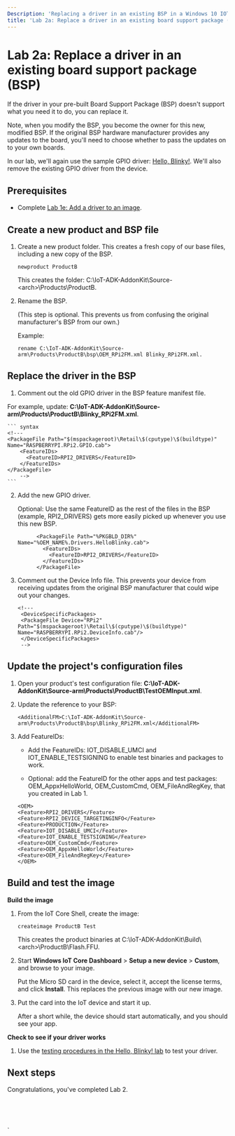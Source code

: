 ```yaml
---
Description: 'Replacing a driver in an existing BSP in a Windows 10 IOT Core image.'
title: 'Lab 2a: Replace a driver in an existing board support package (BSP)'
---
```


# Lab 2a: Replace a driver in an existing board support package (BSP)



If the driver in your pre-built Board Support Package (BSP) doesn't support what you need it to do, you can replace it.

Note, when you modify the BSP, you become the owner for this new, modified BSP. If the original BSP hardware manufacturer provides any updates to the board, you'll need to choose whether to pass the updates on to your own boards.

In our lab, we'll again use the sample GPIO driver: [Hello, Blinky!](https://ms-iot.github.io/content/en-US/win10/samples/DriverLab.htm). We'll also remove the existing GPIO driver from the device.
 

## <span id="Prerequisites"></span><span id="prerequisites"></span><span id="PREREQUISITES"></span>Prerequisites

-  Complete [Lab 1e: Add a driver to an image](add-a-driver-to-an-image.md).

## <span id="Create_a_new_product_and_BSP_file"></span><span id="create_a_new_product_and_bsp_file"></span><span id="CREATE_A_NEW_PRODUCT_AND_BSP_FILE"></span>Create a new product and BSP file


1.  Create a new product folder. This creates a fresh copy of our base files, including a new copy of the BSP.

    ``` syntax
    newproduct ProductB
    ```

    This creates the folder: C:\\IoT-ADK-AddonKit\\Source-&lt;arch&gt;\\Products\\ProductB.

2.  Rename the BSP.

    (This step is optional. This prevents us from confusing the original manufacturer's BSP from our own.)
    
    Example:

     ``` syntax
    rename C:\IoT-ADK-AddonKit\Source-arm\Products\ProductB\bsp\OEM_RPi2FM.xml Blinky_RPi2FM.xml.
    ```

## <span id="Replace_the_driver_in_the_BSP"></span><span id="replace_the_driver_in_the_bsp"></span><span id="REPLACE_THE_DRIVER_IN_THE_BSP"></span>Replace the driver in the BSP

1.  Comment out the old GPIO driver in the BSP feature manifest file.

   For example, update: **C:\\IoT-ADK-AddonKit\\Source-arm\\Products\\ProductB\\Blinky_RPi2FM.xml**.

    ``` syntax
    <!---
    <PackageFile Path="$(mspackageroot)\Retail\$(cputype)\$(buildtype)" Name="RASPBERRYPI.RPi2.GPIO.cab">
        <FeatureIDs>
          <FeatureID>RPI2_DRIVERS</FeatureID>
        </FeatureIDs>
    </PackageFile>
        -->
    ```  

2.  Add the new GPIO driver. 

    Optional: Use the same FeatureID as the rest of the files in the BSP (example, RPI2_DRIVERS) gets more easily picked up whenever you use this new BSP.  
    
    ``` syntax
          <PackageFile Path="%PKGBLD_DIR%" Name="%OEM_NAME%.Drivers.HelloBlinky.cab">
            <FeatureIDs>
              <FeatureID>RPI2_DRIVERS</FeatureID>
            </FeatureIDs>
          </PackageFile>
    ```  

3.  Comment out the Device Info file. This prevents your device from receiving updates from the original BSP manufacturer that could wipe out your changes.

    ``` syntax
    <!---
     <DeviceSpecificPackages>
     <PackageFile Device="RPi2" Path="$(mspackageroot)\Retail\$(cputype)\$(buildtype)" Name="RASPBERRYPI.RPi2.DeviceInfo.cab"/> 
     </DeviceSpecificPackages>
     -->
    ```

## <span id="Update_the_project_s_configuration_files"></span><span id="update_the_project_s_configuration_files"></span><span id="UPDATE_THE_PROJECT_S_CONFIGURATION_FILES"></span>Update the project's configuration files

1.  Open your product's test configuration file: **C:\\IoT-ADK-AddonKit\\Source-arm\\Products\\ProductB\\TestOEMInput.xml**.

2.  Update the reference to your BSP:

    ``` syntax
    <AdditionalFM>C:\IoT-ADK-AddonKit\Source-arm\Products\ProductB\bsp\Blinky_RPi2FM.xml</AdditionalFM>

3.  Add FeatureIDs:
	  -  Add the FeatureIDs: IOT_DISABLE_UMCI and IOT_ENABLE_TESTSIGNING to enable test binaries and packages to work.
	  
	  -  Optional: add the FeatureID for the other apps and test packages: OEM_AppxHelloWorld, OEM_CustomCmd, OEM_FileAndRegKey, that you created in Lab 1.

    ``` syntax
    <OEM> 
    <Feature>RPI2_DRIVERS</Feature> 
    <Feature>RPI2_DEVICE_TARGETINGINFO</Feature> 
    <Feature>PRODUCTION</Feature> 
    <Feature>IOT_DISABLE_UMCI</Feature> 
    <Feature>IOT_ENABLE_TESTSIGNING</Feature> 
    <Feature>OEM_CustomCmd</Feature> 
    <Feature>OEM_AppxHelloWorld</Feature> 
    <Feature>OEM_FileAndRegKey</Feature> 
    </OEM>
    ```

## <span id="Build_and_test_the_image"></span><span id="build_and_test_the_image"></span><span id="BUILD_AND_TEST_THE_IMAGE"></span>Build and test the image

**Build the image**

1.  From the IoT Core Shell, create the image:

    ``` syntax
    createimage ProductB Test
    ```

    This creates the product binaries at C:\\IoT-ADK-AddonKit\\Build\\&lt;arch&gt;\\ProductB\\Flash.FFU.

2.  Start **Windows IoT Core Dashboard** &gt; **Setup a new device** &gt; **Custom**, and browse to your image. 

    Put the Micro SD card in the device, select it, accept the license terms, and click **Install**. This replaces the previous image with our new image.

3.  Put the card into the IoT device and start it up.

    After a short while, the device should start automatically, and you should see your app.

**Check to see if your driver works**

1.  Use the [testing procedures in the Hello, Blinky! lab](https://ms-iot.github.io/content/en-US/win10/samples/DriverLab3.htm) to test your driver.



## <span id="Next_steps"></span><span id="next_steps"></span><span id="NEXT_STEPS"></span>Next steps
Congratulations, you've completed Lab 2. 
<!--
[Lab 2b: Add a provisioning package to an image](add-a-provisioning-package-to-an-image.md)
-->

 

 



`